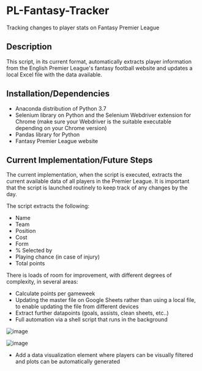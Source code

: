 # PL-Fantasy-Tracker
Tracking changes to player stats on Fantasy Premier League

## Description

This script, in its current format, automatically extracts player information from the English Premier League's fantasy football website and updates a local Excel file with the data available. 

## Installation/Dependencies

 - Anaconda distribution of Python 3.7
 - Selenium library on Python and the Selenium Webdriver extension for Chrome (make sure your Webdriver is the suitable executable depending on your Chrome version)
 - Pandas library for Python
 - Fantasy Premier League website

## Current Implementation/Future Steps

The current implementation, when the script is executed, extracts the current available data of all players in the Premier League. It is important that the script is launched routinely to keep track of any changes by the day. 

The script extracts the following:
 - Name
 - Team
 - Position
 - Cost
 - Form
 - % Selected by
 - Playing chance (in case of injury)
 - Total points

There is loads of room for improvement, with different degrees of complexity, in several areas:

 - Calculate points per gameweek
 - Updating the master file on Google Sheets rather than using a local file, to enable updating the file from different devices
 - Extract further datapoints (goals, assists, clean sheets, etc..)
 - Full automation via a shell script that runs in the background


![image](https://user-images.githubusercontent.com/40544032/142849908-7a467a1f-0cee-4e4d-949d-f6c734e535bd.png)

![image](https://user-images.githubusercontent.com/40544032/142849773-2f551a3b-9733-49a6-a706-41dcce55c8bb.png)

 - Add a data visualization element where players can be visually filtered and plots can be automatically generated
